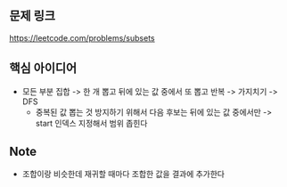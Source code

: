 ## 문제 링크
https://leetcode.com/problems/subsets

## 핵심 아이디어
- 모든 부분 집합 -> 한 개 뽑고 뒤에 있는 값 중에서 또 뽑고 반복 -> 가지치기 -> DFS
    - 중복된 값 뽑는 것 방지하기 위해서 다음 후보는 뒤에 있는 값 중에서만 -> start 인덱스 지정해서 범위 좁힌다

## Note
- 조합이랑 비슷한데 재귀할 때마다 조합한 값을 결과에 추가한다